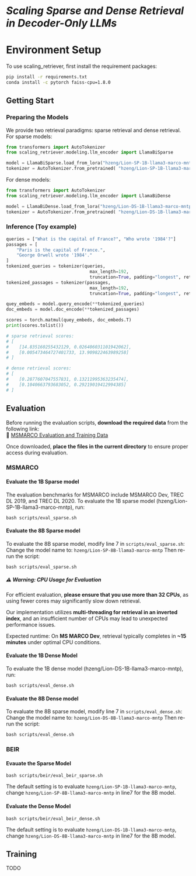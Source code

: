 # *Scaling Sparse and Dense Retrieval in Decoder-Only LLMs*


# Environment Setup
To use scaling_retriever, first install the requirement packages:
```bash
pip install -r requirements.txt
conda install -c pytorch faiss-cpu=1.8.0
```


## Getting Start
### Preparing the Models
We provide two retrieval paradigms: sparse retrieval and dense retrieval. 
For sparse models:
```python
from transformers import AutoTokenizer 
from scaling_retriever.modeling.llm_encoder import LlamaBiSparse

model = LlamaBiSparse.load_from_lora("hzeng/Lion-SP-1B-llama3-marco-mntp") 
tokenizer = AutoTokenizer.from_pretrained( "hzeng/Lion-SP-1B-llama3-marco-mntp")
```
For dense models:
```python
from transformers import AutoTokenizer 
from scaling_retriever.modeling.llm_encoder import LlamaBiDense

model = LlamaBiDense.load_from_lora("hzeng/Lion-DS-1B-llama3-marco-mntp") 
tokenizer = AutoTokenizer.from_pretrained( "hzeng/Lion-DS-1B-llama3-marco-mntp")
```

### Inference (Toy example)
```python
queries = ["What is the capital of France?", "Who wrote '1984'?"]
passages = [
    "Paris is the capital of France.",
    "George Orwell wrote '1984'."
]
tokenized_queries = tokenizer(queries,
                                max_length=192,
                                truncation=True, padding="longest", return_tensors="pt")
tokenized_passages = tokenizer(passages,
                                max_length=192,
                                truncation=True, padding="longest", return_tensors="pt")

quey_embeds = model.query_encode(**tokenized_queries)
doc_embeds = model.doc_encode(**tokenized_passages)

scores = torch.matmul(quey_embeds, doc_embeds.T)
print(scores.tolist())

# sparse retrieval scores:
# [
#    [14.835160255432129, 0.026406031101942062], 
#    [0.005473464727401733, 13.909822463989258]
# ]

# dense retrieval scores:
# [
#    [0.2877607047557831, 0.13211995363235474],    
#    [0.1040663793683052, 0.29219019412994385]
# ]
```


## Evaluation
Before running the evaluation scripts, **download the required data** from the following link:  
🔗 [MSMARCO Evaluation and Training Data](https://drive.google.com/drive/folders/1KVbSr7yO6Uig6YEJeSBHgrRMLcEhGOc9?usp=sharing)  

Once downloaded, **place the files in the current directory** to ensure proper access during evaluation.  

### MSMARCO

#### Evaluate the 1B Sparse model
The evaluation benchmarks for MSMARCO include MSMARCO Dev, TREC DL 2019, and TREC DL 2020.
To evaluate the 1B sparse model (hzeng/Lion-SP-1B-llama3-marco-mntp), run:

```bash scripts/eval_sparse.sh```
#### Evaluate the 8B Sparse model
To evaluate the 8B sparse model, modify line 7 in `scripts/eval_sparse.sh`:
Change the model name to: `hzeng/Lion-SP-8B-llama3-marco-mntp`
Then re-run the script:

```bash scripts/eval_sparse.sh```
#####  ⚠ **Warning: CPU Usage for Evaluation**  
For efficient evaluation, **please ensure that you use more than 32 CPUs**, as using fewer cores may significantly slow down retrieval.  

Our implementation utilizes **multi-threading for retrieval in an inverted index**, and an insufficient number of CPUs may lead to unexpected performance issues.  

Expected runtime: On **MS MARCO Dev**, retrieval typically completes in **~15 minutes** under optimal CPU conditions.  

#### Evaluate the 1B Dense Model
To evaluate the 1B dense model (hzeng/Lion-DS-1B-llama3-marco-mntp), run:

```bash scripts/eval_dense.sh```
#### Evaluate the 8B Dense model
To evaluate the 8B sparse model, modify line 7 in `scripts/eval_dense.sh`:
Change the model name to: `hzeng/Lion-DS-8B-llama3-marco-mntp`
Then re-run the script:

```bash scripts/eval_dense.sh```
### BEIR

#### Evauate the Sparse Model

```bash scripts/beir/eval_beir_sparse.sh```

The default setting is to evaluate `hzeng/Lion-SP-1B-llama3-marco-mntp`, change `hzeng/Lion-SP-8B-llama3-marco-mntp` in line7 for the 8B model.
#### Evaluate the Dense Model

```bash scripts/beir/eval_beir_dense.sh```


The default setting is to evaluate `hzeng/Lion-DS-1B-llama3-marco-mntp`, change `hzeng/Lion-DS-8B-llama3-marco-mntp` in line7 for the 8B model.

## Training
TODO
